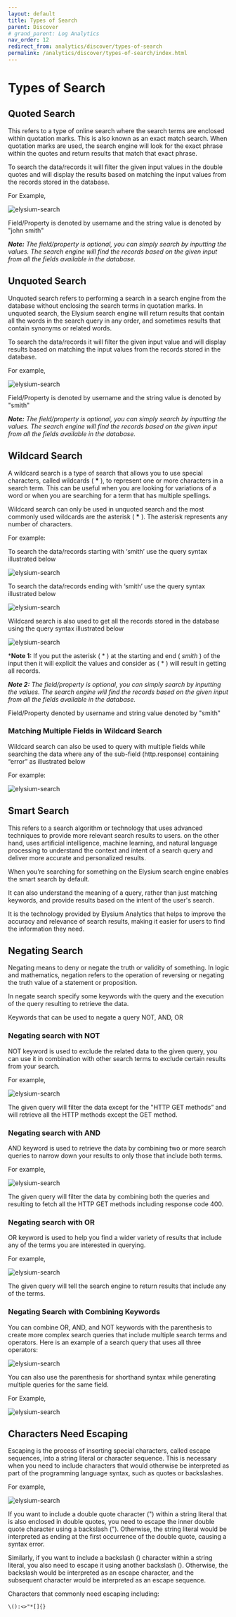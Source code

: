 ```yaml
---
layout: default
title: Types of Search
parent: Discover
# grand_parent: Log Analytics
nav_order: 12
redirect_from: analytics/discover/types-of-search
permalink: /analytics/discover/types-of-search/index.html
---
```


# Types of Search

## Quoted Search

This refers to a type of online search where the search terms are enclosed within quotation marks. This is also known as an exact match search. When quotation marks are used, the search engine will look for the exact phrase within the quotes and return results that match that exact phrase.

To search the data/records it will filter the given input values in the double quotes and will display the results based on matching the input values from the records stored in the database.

For Example,

![elysium-search]({{site.baseurl}}/images/elysium-search/image15.jpg)

Field/Property is denoted by username and the string value is denoted by "john smith"

*__Note:__ The field/property is optional, you can simply search by inputting the values. The search engine will find the records based on the given input from all the fields available in the database.*

## Unquoted Search

Unquoted search refers to performing a search in a search engine from the database without enclosing the search terms in quotation marks. In unquoted search, the Elysium search engine will return results that contain all the words in the search query in any order, and sometimes results that contain synonyms or related words.

To search the data/records it will filter the given input value and will display results based on matching the input values from the records stored in the database.

For example,

![elysium-search]({{site.baseurl}}/images/elysium-search/image14.jpg)

Field/Property is denoted by username and the string value is denoted by "smith"

*__Note:__ The field/property is optional, you can simply search by inputting the values. The search engine will find the records based on the given input from all the fields available in the database.*

## Wildcard Search

A wildcard search is a type of search that allows you to use special characters, called wildcards ( __*__ ), to represent one or more characters in a search term. This can be useful when you are looking for variations of a word or when you are searching for a term that has multiple spellings.

Wildcard search can only be used in unquoted search and the most commonly used wildcards are the asterisk ( __*__ ). The asterisk represents any number of characters. 

For example:

To search the data/records starting with ‘smith’ use the query syntax illustrated below

![elysium-search]({{site.baseurl}}/images/elysium-search/image16.jpg)

To search the data/records ending with ‘smith’ use the query syntax illustrated below

![elysium-search]({{site.baseurl}}/images/elysium-search/image13.jpg)

Wildcard search is also used to get all the records stored in the database using the query syntax illustrated below

![elysium-search]({{site.baseurl}}/images/elysium-search/image22.jpg)

*__Note 1:__ If you put the asterisk ( * ) at the starting and end ( *smith* ) of the input then it will explicit the values and consider as ( * ) will result in getting all records.

*__Note 2:__ The field/property is optional, you can simply search by inputting the values. The search engine will find the records based on the given input from all the fields available in the database.*

Field/Property denoted by username and string value denoted by "smith"

### Matching Multiple Fields in Wildcard Search

Wildcard search can also be used to query with multiple fields while searching the data where any of the sub-field (http.response) containing “error” as illustrated below

For example:

![elysium-search]({{site.baseurl}}/images/elysium-search/image7.jpg)

## Smart Search

This refers to a search algorithm or technology that uses advanced techniques to provide more relevant search results to users. on the other hand, uses artificial intelligence, machine learning, and natural language processing to understand the context and intent of a search query and deliver more accurate and personalized results.

When you’re searching for something on the Elysium search engine enables the smart search by default.

It can also understand the meaning of a query, rather than just matching keywords, and provide results based on the intent of the user's search.

It is the technology provided by Elysium Analytics that helps to improve the accuracy and relevance of search results, making it easier for users to find the information they need.


## Negating Search

Negating means to deny or negate the truth or validity of something. In logic and mathematics, negation refers to the operation of reversing or negating the truth value of a statement or proposition. 

In negate search specify some keywords with the query and the execution of the query resulting to retrieve the data.

Keywords that can be used to negate a query NOT, AND, OR 

### Negating search with NOT

NOT keyword is used to exclude the related data to the given query, you can use it in combination with other search terms to exclude certain results from your search.

For example,

![elysium-search]({{site.baseurl}}/images/elysium-search/image26.jpg)

The given query will filter the data except for the "HTTP GET methods” and will retrieve all the HTTP methods except the GET method.

### Negating search with AND

AND keyword is used to retrieve the data by combining two or more search queries to narrow down your results to only those that include both terms.

For example,

![elysium-search]({{site.baseurl}}/images/elysium-search/image27.jpg)

The given query will filter the data by combining both the queries and resulting to fetch all the HTTP GET methods including response code 400.

### Negating search with OR

OR keyword is used to help you find a wider variety of results that include any of the terms you are interested in querying.

For example,

![elysium-search]({{site.baseurl}}/images/elysium-search/image11.jpg)

The given query will tell the search engine to return results that include any of the terms.

### Negating Search with Combining Keywords

You can combine OR, AND, and NOT keywords with the parenthesis to create more complex search queries that include multiple search terms and operators. Here is an example of a search query that uses all three operators:

![elysium-search]({{site.baseurl}}/images/elysium-search/image23.jpg)

You can also use the parenthesis for shorthand syntax while generating multiple queries for the same field. 

For Example,

![elysium-search]({{site.baseurl}}/images/elysium-search/image8.jpg)

## Characters Need Escaping

Escaping is the process of inserting special characters, called escape sequences, into a string literal or character sequence. This is necessary when you need to include characters that would otherwise be interpreted as part of the programming language syntax, such as quotes or backslashes.

For example,

![elysium-search]({{site.baseurl}}/images/elysium-search/image10.jpg)

If you want to include a double quote character (") within a string literal that is also enclosed in double quotes, you need to escape the inner double quote character using a backslash ("). Otherwise, the string literal would be interpreted as ending at the first occurrence of the double quote, causing a syntax error.

Similarly, if you want to include a backslash (\) character within a string literal, you also need to escape it using another backslash (\). Otherwise, the backslash would be interpreted as an escape character, and the subsequent character would be interpreted as an escape sequence.

Characters that commonly need escaping including:

    \():<>"*[]{}







